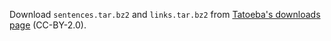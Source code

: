 Download `sentences.tar.bz2` and `links.tar.bz2` from [Tatoeba's downloads page](https://tatoeba.org/eng/downloads) (CC-BY-2.0).
